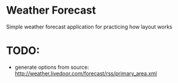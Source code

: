 # Weather Forecast
Simple weather forecast application for practicing how layout works

# TODO:
- generate options from source: http://weather.livedoor.com/forecast/rss/primary_area.xml
